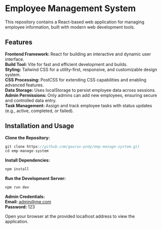 # Employee Management System

 This repository contains a React-based web application for managing employee information, built with modern web development tools.

## Features

<strong> Frontend Framework: </strong> React for building an interactive and dynamic user interface. <br>
<strong> Build Tool: </strong> Vite for fast and efficient development and builds. <br>
<strong> Styling: </strong> Tailwind CSS for a utility-first, responsive, and customizable design system. <br>
<strong> CSS Processing: </strong> PostCSS for extending CSS capabilities and enabling advanced features. <br>
<strong> Data Storage: </strong> Uses localStorage to persist employee data across sessions. <br>
<strong> Admin Permissions: </strong> Only admins can add new employees, ensuring secure and controlled data entry. <br>
<strong> Task Management: </strong> Assign and track employee tasks with status updates (e.g., active, completed, or failed).<br>

## Installation and Usage

**Clone the Repository:**
```javascript
git clone https://github.com/gaurav-pndy/emp-manage-system.git
cd emp-manage-system
```
**Install Dependencies:**
```javascript
npm install
```
**Run the Development Server:**
```javascript
npm run dev
```

**Admin Credentials:** <br>
<strong> Email: </strong> admin@me.com <br>
<strong> Password: </strong> 123 <br>

Open your browser at the provided localhost address to view the application.
